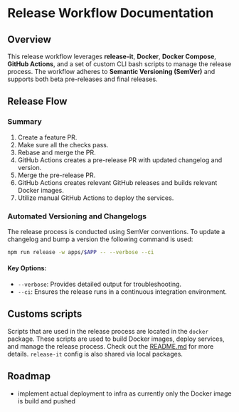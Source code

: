 # Release Workflow Documentation

## Overview

This release workflow leverages **release-it**, **Docker**, **Docker Compose**, **GitHub Actions**, and a set of custom CLI bash scripts to manage the release process. The workflow adheres to **Semantic Versioning (SemVer)** and supports both beta pre-releases and final releases.

## Release Flow

### Summary
1. Create a feature PR.
2. Make sure all the checks pass.
3. Rebase and merge the PR.
4. GitHub Actions creates a pre-release PR with updated changelog and version.
5. Merge the pre-release PR.
6. GitHub Actions creates relevant GitHub releases and builds relevant Docker images.
7. Utilize manual GitHub Actions to deploy the services.

### Automated Versioning and Changelogs

The release process is conducted using SemVer conventions.
To update a changelog and bump a version the following command is used:

```bash
npm run release -w apps/$APP -- --verbose --ci
```

#### Key Options:
- `--verbose`: Provides detailed output for troubleshooting.
- `--ci`: Ensures the release runs in a continuous integration environment.


## Customs scripts
Scripts that are used in the release process are located in the `docker` package. These scripts are used to build Docker images, deploy services, and manage the release process. Check out the [README.md](../packages/docker/README.md) for more details.
`release-it` config is also shared via local packages.

## Roadmap
- implement actual deployment to infra as currently only the Docker image is build and pushed